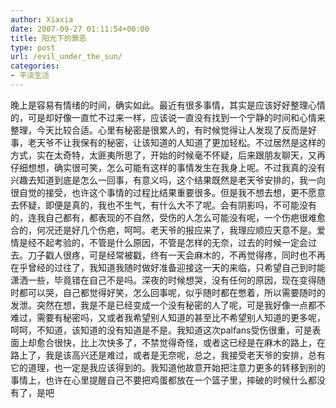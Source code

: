 ```yaml
---
author: Xiaxia
date: 2007-09-27 01:11:54+00:00
title: 阳光下的罪恶
type: post
url: /evil_under_the_sun/
categories:
- 平淡生活
---
```


晚上是容易有情绪的时间，确实如此。最近有很多事情，其实是应该好好整理心情的，可是却好像一直忙不过来一样，应该说一直没有找到一个宁静的时间和心情来整理，今天比较合适。心里有秘密是很累人的，有时候觉得让人发现了反而是好事，老天爷不让我保有的秘密，让该知道的人知道了更加轻松。不过居然是这样的方式，实在太奇特，太匪夷所思了，开始的时候毫不怀疑，后来跟朋友聊天，又再仔细想想，确实很可笑，怎么可能有这样的事情发生在我身上呢。不过我真的没有兴趣去知道到底是怎么一回事，有意义吗，这个结果既然是老天爷安排的，我一向很自觉的接受，也许这个事情的过程比结果重要很多。但是我不想去想，更不愿意去怀疑，即便是真的，我也不生气，有什么大不了呢。会有阴影吗，不可能没有的，连我自己都有，都表现的不自然，受伤的人怎么可能没有呢，一个伤疤很难愈合的，何况还是好几个伤疤，呵呵。老天爷的报应来了，我理应顺应天意不是。爱情是经不起考验的，不管是什么原因，不管是怎样的无奈，过去的时候一定会过去。刀子戳人很疼，可是经常被戳，终有一天会麻木的，不再觉得疼，同时也不再在乎曾经的过往了，我知道我随时做好准备迎接这一天的来临，只希望自己到时能潇洒一些，毕竟错在自己不是吗。深夜的时候想哭，没有任何的原因，现在变得随时都可以哭，自己都觉得好笑，怎么回事呢，似乎随时都在憋着，所以需要随时的发泄。突然在想，我是不是已经变成一个没有秘密的人了呢，可是我好像一点都不难过，需要有秘密吗，又或者我希望别人知道的甚至比不希望别人知道的更多呢，呵呵，不知道，该知道的没有知道是不是。我知道这次palfans受伤很重，可是表面上却愈合很快，比上次快多了，不禁觉得奇怪，或者这已经是在麻木的路上，在路上了，我是该高兴还是难过，或者是无奈呢，总之，我接受老天爷的安排，总有它的道理，也一定是我应该得到的。我知道他故意开始把注意力更多的转移到别的事情上，也许在心里提醒自己不要把鸡蛋都放在一个篮子里，摔破的时候什么都没有了，是吧
